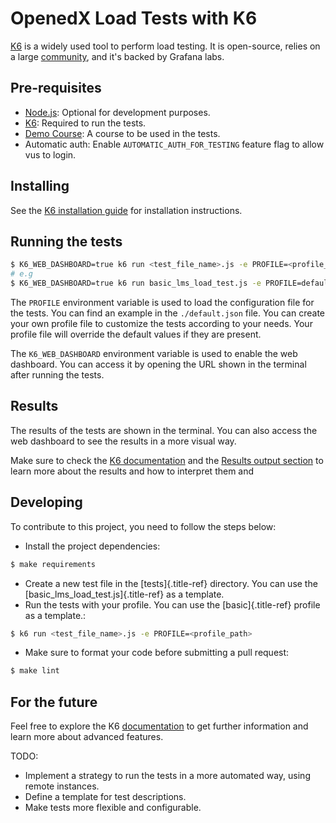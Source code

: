 # OpenedX Load Tests with K6

[K6](https://k6.io/) is a widely used tool to perform load testing. It
is open-source, relies on a large [community](https://community.k6.io/),
and it's backed by Grafana labs.

## Pre-requisites

- [Node.js](https://nodejs.org/en/download/): Optional for development
  purposes.
- [K6](https://k6.io/docs/get-started/installation/): Required to run
  the tests.
- [Demo Course](https://github.com/openedx/openedx-demo-course): A
  course to be used in the tests.
- Automatic auth: Enable `AUTOMATIC_AUTH_FOR_TESTING` feature flag to allow
  vus to login.

## Installing

See the [K6 installation guide](https://k6.io/docs/get-started/installation/)
for installation instructions.

## Running the tests

```bash
$ K6_WEB_DASHBOARD=true k6 run <test_file_name>.js -e PROFILE=<profile_file_path>
# e.g
$ K6_WEB_DASHBOARD=true k6 run basic_lms_load_test.js -e PROFILE=default.json
```

The `PROFILE` environment variable is used to load the configuration
file for the tests. You can find an example in the `./default.json`
file. You can create your own profile file to customize the tests
according to your needs. Your profile file will override the default
values if they are present.

The `K6_WEB_DASHBOARD` environment variable is used to enable the web
dashboard. You can access it by opening the URL shown in the terminal
after running the tests.

## Results

The results of the tests are shown in the terminal. You can also access
the web dashboard to see the results in a more visual way.

Make sure to check the [K6 documentation](https://k6.io/docs/get-started/results-output/)
and the [Results output section](https://grafana.com/docs/k6/latest/results-output/)
to learn more about the results and how to interpret them and

## Developing

To contribute to this project, you need to follow the steps below:

- Install the project dependencies:

```bash
$ make requirements
```

- Create a new test file in the [tests]{.title-ref} directory. You can
  use the [basic_lms_load_test.js]{.title-ref} as a template.
- Run the tests with your profile. You can use the [basic]{.title-ref}
  profile as a template.:

```bash
$ k6 run <test_file_name>.js -e PROFILE=<profile_path>
```

- Make sure to format your code before submitting a pull request:

```bash
$ make lint
```

## For the future

Feel free to explore the K6 [documentation](https://k6.io/docs/) to get
further information and learn more about advanced features.

TODO:

- Implement a strategy to run the tests in a more automated way, using
  remote instances.
- Define a template for test descriptions.
- Make tests more flexible and configurable.
